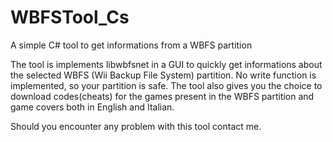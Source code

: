 # WBFSTool_Cs
A simple C# tool to get informations from a WBFS partition

The tool is implements libwbfsnet in a GUI to quickly get informations about the selected WBFS (Wii Backup File System) partition.
No write function is implemented, so your partition is safe.
The tool also gives you the choice to download codes(cheats) for the games present in the WBFS partition and game covers both in English and Italian.

Should you encounter any problem with this tool contact me.
